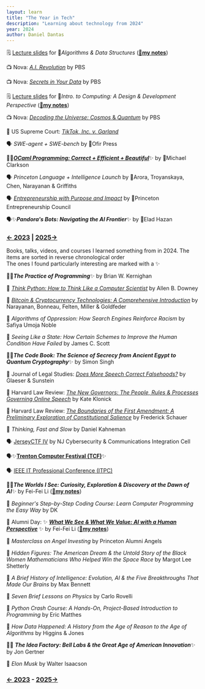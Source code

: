 ```yaml
---
layout: learn
title: "The Year in Tech"
description: "Learning about technology from 2024"
year: 2024
author: Daniel Dantas
---
```


🗒️ [Lecture slides](https://www.cs.princeton.edu/courses/archive/spring25/cos226/) for 🐯*Algorithms & Data Structures* (**[🌆my notes](https://dantasfiles.com/2024/12/05/notes-on-princeton-cos-226.html)**) <!-- 3/2/2025 -->

📺 Nova: _[A.I. Revolution](https://www.pbs.org/wgbh/nova/video/ai-revolution/)_ by PBS <!-- 2/20/2025 --> 

📺 Nova: [*Secrets in Your Data*](https://www.pbs.org/wgbh/nova/video/secrets-in-your-data/) by PBS <!-- 2/16/2025 --> 

🗒️ [Lecture slides](https://www.cs.cornell.edu/courses/cs1110/2024fa/) for 🐻*Intro. to Computing: A Design & Development Perspective* (**[🌆my notes](https://dantasfiles.com/2024/12/06/notes-on-cornell-cs-1110.html)**) <!-- 2/4/2025 -->

📺 Nova: [*Decoding the Universe: Cosmos* & *Quantum*](https://www.pbs.org/wgbh/nova/series/decoding-the-universe/) by PBS <!-- 2/3/2025 -->

📄 US Supreme Court: _[TikTok, Inc. v. Garland](https://www.supremecourt.gov/opinions/24pdf/24-656_ca7d.pdf)_ <!-- 01/18/2025 -->

🗣️ _SWE-agent + SWE-bench_ by 🐯Ofir Press <!-- 6/27/2024 -->

📕✨[***OCaml Programming: Correct + Efficient + Beautiful***](https://cs3110.github.io/textbook/cover.html)✨ by 🐻Michael Clarkson <!-- 6/22/2024 -->

🗣️ *Princeton Language + Intelligence Launch* by 🐯Arora, Troyanskaya, Chen, Narayanan & Griffiths <!-- 5/24/2024 -->

🗣️ *[Entrepreneurship with Purpose and Impact](https://entrepreneurs.princeton.edu/reunions-2024-tiger-entrepreneurs-conference-and-startup-competition)* by 🐯Princeton Entrepreneurship Council <!-- 5/24/2024 -->

🗣️✨***Pandora's Bots: Navigating the AI Frontier***✨ by 🐯Elad Hazan <!-- 5/24/2024 -->


### [← 2023](/2023/12/31/learn-2023) | [2025→](/2025/12/31/learn-2025)

Books, talks, videos, and courses I learned something from in 2024. The items are sorted in reverse chronological order\
The ones I found particularly interesting are marked with a ✨


📕✨***The Practice of Programming***✨ by Brian W. Kernighan

📕 [*Think Python: How to Think Like a Computer Scientist*](https://allendowney.github.io/ThinkPython/) by Allen B. Downey

📕 [*Bitcoin & Cryptocurrency Technologies: A Comprehensive Introduction*](https://bitcoinbook.cs.princeton.edu/) by Narayanan, Bonneau, Felten, Miller & Goldfeder

📕 *Algorithms of Oppression: How Search Engines Reinforce Racism* by Safiya Umoja Noble

📕 *Seeing Like a State: How Certain Schemes to Improve the Human Condition Have Failed* by James C. Scott

📕✨***The Code Book: The Science of Secrecy from Ancient Egypt to Quantum Cryptography***✨ by Simon Singh

📄 Journal of Legal Studies: *[Does More Speech Correct Falsehoods?](https://papers.ssrn.com/sol3/papers.cfm?abstract_id=2362931)* by Glaeser & Sunstein

📄 Harvard Law Review: _[The New Governors: The People, Rules & Processes Governing Online Speech](https://harvardlawreview.org/print/vol-131/the-new-governors-the-people-rules-and-processes-governing-online-speech/)_ by Kate Klonick

📄 Harvard Law Review: _[The Boundaries of the First Amendment: A Preliminary Exploration of Constitutional Salience](https://www.law.virginia.edu/scholarship/publication/frederick-schauer/889836)_ by Frederick Schauer

📕 *Thinking, Fast and Slow* by Daniel Kahneman

🗣️ [JerseyCTF IV](https://www.youtube.com/playlist?list=PLrcTWWy-esnD_HhRIpgMM5dIBiCDr9K4z) by NJ Cybersecurity & Communications Integration Cell 

🗣️✨[**Trenton Computer Festival (TCF)**](https://www.youtube.com/playlist?list=PLIJGKvnQWB-tZkMvvlHZsjcyEgOR2ZcTB)✨

🗣️ [IEEE IT Professional Conference (ITPC)](https://www.youtube.com/playlist?list=PLIJGKvnQWB-sXJKUdo3e9t-G_WpCNOlkP)

📕✨***The Worlds I See: Curiosity, Exploration & Discovery at the Dawn of AI***✨ by Fei-Fei Li (**[🌆my notes](https://dantasfiles.com/2023/11/07/notes-on-the-worlds-i-see.html)**)

📕 *Beginner's Step-by-Step Coding Course: Learn Computer Programming the Easy Way* by DK

🐯 Alumni Day: ✨ ***[What We See & What We Value: AI with a Human Perspective](https://vimeo.com/916397324)*** ✨ by Fei-Fei Li (**[🌆my notes](https://dantasfiles.com/2023/11/07/notes-on-the-worlds-i-see.html)**)

🐯 *Masterclass on Angel Investing* by Princeton Alumni Angels

📕 *Hidden Figures: The American Dream & the Untold Story of the Black Women Mathematicians Who Helped Win the Space Race* by Margot Lee Shetterly

📕 *A Brief History of Intelligence: Evolution, AI & the Five Breakthroughs That Made Our Brains* by Max Bennett

📕 *Seven Brief Lessons on Physics* by Carlo Rovelli

📕 _Python Crash Course: A Hands-On, Project-Based Introduction to Programming_ by Eric Matthes

📕 *How Data Happened: A History from the Age of Reason to the Age of Algorithms* by Higgins & Jones

📕✨ ***The Idea Factory: Bell Labs & the Great Age of American Innovation***✨ by Jon Gertner

📕 *Elon Musk* by Walter Isaacson

### [← 2023](/2023/12/31/learn-2023) - [2025→](/2025/12/31/learn-2025)
